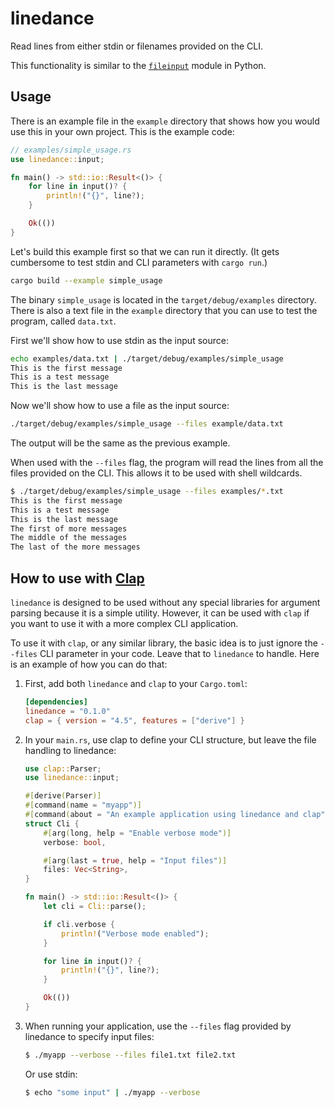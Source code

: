 # linedance
Read lines from either stdin or filenames provided on the CLI.

This functionality is similar to the
[`fileinput`](https://docs.python.org/3/library/fileinput.html) module in Python.

## Usage

There is an example file in the `example` directory that shows
how you would use this in your own project. This is the example
code:

```rust
// examples/simple_usage.rs
use linedance::input;

fn main() -> std::io::Result<()> {
    for line in input()? {
        println!("{}", line?);
    }

    Ok(())
}
```

Let's build this example first so that we can run it directly.
(It gets cumbersome to test stdin and CLI parameters with `cargo run`.)

```bash
cargo build --example simple_usage
```

The binary `simple_usage` is located in the `target/debug/examples` directory. There is also a text file in the `example` directory that you can use to test the program, called `data.txt`.

First we'll show how to use stdin as the input source:

```bash
echo examples/data.txt | ./target/debug/examples/simple_usage
This is the first message
This is a test message
This is the last message
```

Now we'll show how to use a file as the input source:

```bash
./target/debug/examples/simple_usage --files example/data.txt
```

The output will be the same as the previous example.

When used with the `--files` flag, the program will read the lines from all the files provided on the CLI. This allows it to be used with shell wildcards.

```bash
$ ./target/debug/examples/simple_usage --files examples/*.txt
This is the first message
This is a test message
This is the last message
The first of more messages
The middle of the messages
The last of the more messages
```

## How to use with [Clap](https://clap.rs/)

`linedance` is designed to be used without any special libraries for argument parsing because it is a simple utility. However, it can be used with `clap` if you want to use it with a more complex CLI application.

To use it with `clap`, or any similar library, the basic idea is to just ignore the `--files` CLI parameter in your code. Leave that to `linedance` to handle. Here is an example of how you can do that:

1. First, add both `linedance` and `clap` to your `Cargo.toml`:

   ```toml
   [dependencies]
   linedance = "0.1.0"
   clap = { version = "4.5", features = ["derive"] }
   ```

2. In your `main.rs`, use clap to define your CLI structure, but leave the file handling to linedance:

    ```rust
    use clap::Parser;
    use linedance::input;

    #[derive(Parser)]
    #[command(name = "myapp")]
    #[command(about = "An example application using linedance and clap")]
    struct Cli {
        #[arg(long, help = "Enable verbose mode")]
        verbose: bool,

        #[arg(last = true, help = "Input files")]
        files: Vec<String>,
    }

    fn main() -> std::io::Result<()> {
        let cli = Cli::parse();

        if cli.verbose {
            println!("Verbose mode enabled");
        }

        for line in input()? {
            println!("{}", line?);
        }

        Ok(())
    }
    ```
3. When running your application, use the `--files` flag provided by linedance to specify input files:

    ```bash
    $ ./myapp --verbose --files file1.txt file2.txt
    ```

    Or use stdin:

    ```bash
    $ echo "some input" | ./myapp --verbose
    ``````




